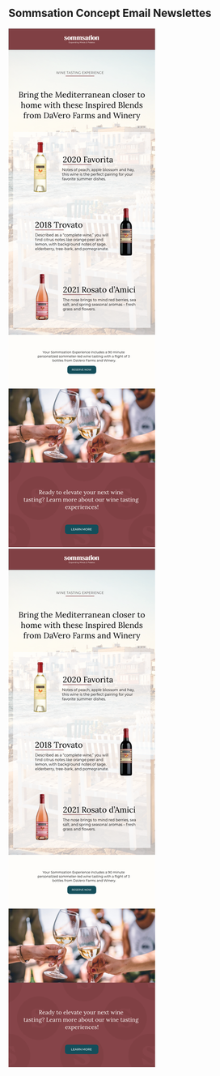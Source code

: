 ## Sommsation Concept Email Newslettes


![](./Sommsation-Email-v1.png)
![](./Sommsation-Email-v1.png)
